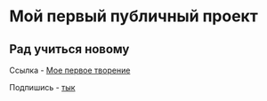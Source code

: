 # Мой первый публичный проект

## Рад учиться новому
Ссылка - [Мое первое творение](https://github.com/Konstantin-code11)

Подпишись - [тык](https://t.me/Kuba907)